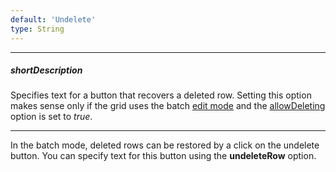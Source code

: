 ```yaml
---
default: 'Undelete'
type: String
---
```

---
##### shortDescription
Specifies text for a button that recovers a deleted row. Setting this option makes sense only if the grid uses the batch [edit mode](/api-reference/10%20UI%20Widgets/dxDataGrid/1%20Configuration/editing/mode.md '/Documentation/ApiReference/UI_Widgets/dxDataGrid/Configuration/editing/#mode') and the [allowDeleting](/api-reference/10%20UI%20Widgets/dxDataGrid/1%20Configuration/editing/allowDeleting.md '/Documentation/ApiReference/UI_Widgets/dxDataGrid/Configuration/editing/#allowDeleting') option is set to *true*.

---
In the batch mode, deleted rows can be restored by a click on the undelete button. You can specify text for this button using the **undeleteRow** option.
